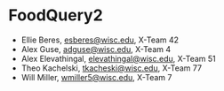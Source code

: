 # FoodQuery2

* Ellie Beres, esberes@wisc.edu, X-Team 42
* Alex Guse, adguse@wisc.edu, X-Team 4
* Alex Elevathingal, elevathingal@wisc.edu, X-Team 51
* Theo Kachelski, tkacheski@wisc.edu, X-Team 77
* Will Miller, wmiller5@wisc.edu, X-Team 7
